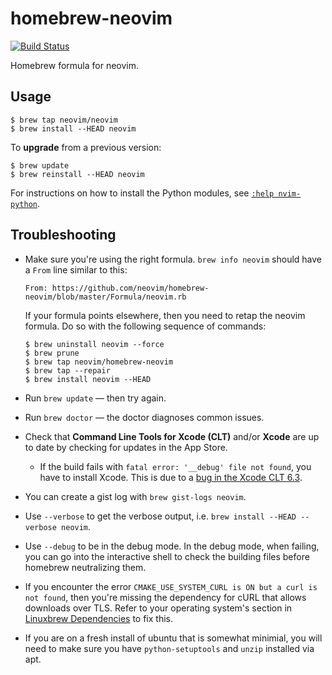 homebrew-neovim
===============
[![Build Status](https://travis-ci.org/neovim/homebrew-neovim.svg?branch=master)](https://travis-ci.org/neovim/homebrew-neovim)

Homebrew formula for neovim.

## Usage

```text
$ brew tap neovim/neovim
$ brew install --HEAD neovim
```

To **upgrade** from a previous version:

```text
$ brew update
$ brew reinstall --HEAD neovim
```

For instructions on how to install the Python modules, see [`:help nvim-python`][nvim-python].

## Troubleshooting

* Make sure you're using the right formula. `brew info neovim` should have a
  `From` line similar to this:

  ```text
  From: https://github.com/neovim/homebrew-neovim/blob/master/Formula/neovim.rb
  ```

  If your formula points elsewhere, then you need to retap the neovim formula.
  Do so with the following sequence of commands:

  ```text
  $ brew uninstall neovim --force
  $ brew prune
  $ brew tap neovim/homebrew-neovim
  $ brew tap --repair
  $ brew install neovim --HEAD
  ```
* Run `brew update` — then try again.
* Run `brew doctor` — the doctor diagnoses common issues.
* Check that **Command Line Tools for Xcode (CLT)** and/or **Xcode** are up to
  date by checking for updates in the App Store.
  * If the build fails with `fatal error: '__debug' file not found`,
    you have to install Xcode. This is due to a [bug in the Xcode CLT 6.3][clt-bug].
* You can create a gist log with `brew gist-logs neovim`.
* Use `--verbose` to get the verbose output, i.e. `brew install --HEAD --verbose neovim`.
* Use `--debug` to be in the debug mode. In the debug mode, when failing, you
  can go into the interactive shell to check the building files before homebrew
  neutralizing them.
* If you encounter the error `CMAKE_USE_SYSTEM_CURL is ON but a curl is not found`,
  then you're missing the dependency for cURL that allows downloads over TLS.
  Refer to your operating system's section in [Linuxbrew Dependencies][linuxbrew-dependencies]
  to fix this.
* If you are on a fresh install of ubuntu that is somewhat minimial, you will need to make sure you have ``python-setuptools`` and ``unzip`` installed via apt.

[clt-bug]: https://openradar.appspot.com/radar?id=6405426379751424
[nvim-python]: http://neovim.io/doc/user/nvim_python.html
[linuxbrew-dependencies]: https://github.com/Homebrew/linuxbrew#dependencies
